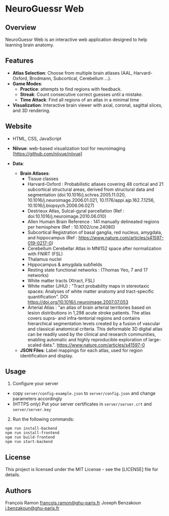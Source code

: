 # NeuroGuessr Web

## Overview

NeuroGuessr Web is an interactive web application designed to help learning brain anatomy. 

## Features

- **Atlas Selection**: Choose from multiple brain atlases (AAL, Harvard-Oxford, Brodmann, Subcortical, Cerebellum ...).
- **Game Modes**:
  - **Practice**: attempts to find regions with feedback.
  - **Streak**: Count consecutive correct guesses until a mistake.
  - **Time Attack**: Find all regions of an atlas in a minimal time
- **Visualization**: Interactive brain viewer with axial, coronal, sagittal slices, and 3D rendering.


## Website

  - HTML, CSS, JavaScript 
  - **Niivue**: web-based visualization tool for neuroimaging [https://github.com/niivue/niivue]

- **Data**:
  - **Brain Atlases**:
    - Tissue classes
    - Harvard-Oxford : Probabilistic atlases covering 48 cortical and 21 subcortical structural areas, derived from structural data and segmentation (doi:10.1016/j.schres.2005.11.020, 10.1016/j.neuroimage.2006.01.021, 10.1176/appi.ajp.162.7.1256, 10.1016/j.biopsych.2006.06.027)
    - Destrieux Atlas, Sulcal-gyral parcellation (Ref : doi:10.1016/j.neuroimage.2010.06.010)
    - Allen Humain Brain Reference : 141 manually delineated regions per hemisphere (Ref : 10.1002/cne.24080)
    - Subcortical Registration of  basal ganglia, red nucleus, amygdala, and hippocampus (Ref : https://www.nature.com/articles/s41597-019-0217-0)
    - Cerebellum Cerebellar Atlas in MNI152 space after normalization with FNIRT (FSL)
    - Thalamus nuclei 
    - Hippocampus & amygdala subfields
    - Resting state functional networks : (Thomas Yeo, 7 and 17 networks)
    - White matter tracts (Xtract, FSL)
    - White matter (JHU) : "Tract probability maps in stereotaxic spaces: Analyses of white matter anatomy and tract-specific quantification". DOI https://doi.org/10.1016/j.neuroimage.2007.07.053
    - Arterial Atlas : "an atlas of brain arterial territories based on lesion distributions in 1,298 acute stroke patients. The atlas covers supra- and infra-tentorial regions and contains hierarchical segmentation levels created by a fusion of vascular and classical anatomical criteria. This deformable 3D digital atlas can be readily used by the clinical and research communities, enabling automatic and highly reproducible exploration of large-scaled data.". https://www.nature.com/articles/s41597-0
  - **JSON Files**: Label mappings for each atlas, used for region identification and display.

## Usage

1. Configure your server

- copy `server/config-example.json` to `server/config.json` and change parameters accordingly
- (HTTPS only) Put your server certificates in `server/server.crt` and `server/server.key`

2. Run the following commands:

```
npm run install-backend
npm run install-frontend
npm run build-frontend
npm run start-backend
```

## License

This project is licensed under the MIT License - see the [LICENSE] file for details.

## Authors 
François Ramon
francois.ramon@ghu-paris.fr 
Joseph Benzakoun 
j.benzakoun@ghu-paris.fr

